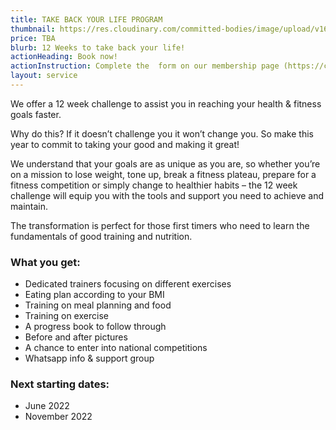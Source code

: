 ```yaml
---
title: TAKE BACK YOUR LIFE PROGRAM
thumbnail: https://res.cloudinary.com/committed-bodies/image/upload/v1642662980/services/membership-Take-Back-Your-Life-Benoni.png
price: TBA
blurb: 12 Weeks to take back your life!
actionHeading: Book now!
actionInstruction: Complete the  form on our membership page (https://committedbodies.co.za/join/) or email us a bookings@committedbodies.co.za (mailto:bookings@committedbodies.co.za) for more information.
layout: service
---
```

We offer a 12 week challenge to assist you in reaching your health & fitness goals faster.

Why do this? If it doesn’t challenge you it won’t change you. So make this year to commit to taking your good and making it great!

We understand that your goals are as unique as you are, so whether you’re on a mission to lose weight, tone up, break a fitness plateau, prepare for a fitness competition or simply change to healthier habits – the 12 week challenge will equip you with the tools and support you need to achieve and maintain.

The transformation is perfect for those first timers who need to learn the fundamentals of good training and nutrition.

### What you get:

* Dedicated trainers focusing on different exercises
* Eating plan according to your BMI
* Training on meal planning and food
* Training on exercise
* A progress book to follow through
* Before and after pictures
* A chance to enter into national competitions
* Whatsapp info & support group

### Next starting dates:

* June 2022
* November 2022